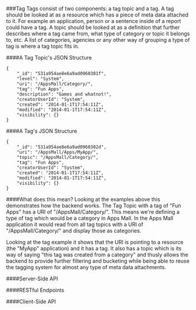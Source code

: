 ###Tag
Tags consist of two components: a tag topic and a tag. A tag should be looked at as a resource which has a piece of meta data attached to it. For example an application, person or a sentence inside of a report could have a tag. A topic should be looked at as a definition that further describes where a tag came from, what type of category or topic it belongs to, etc. A list of categories, agencies or any other way of grouping a type of tag is where a tag topic fits in.

####A Tag Topic's JSON Structure
```
{
    "_id": "531a954ae8e6a9ad0960301f",
    "level": "System",
    "uri": "/AppsMall/Category/",
    "tag": "Fun Apps",
    "description": "Games and whatnot!",
    "creatorUserId": "System",
    "created": "2014-01-1T17:54:11Z",
    "modified": "2014-01-1T17:54:11Z",
    "visibility": {}
}
```

####A Tag's JSON Structure
```
{
    "_id": "531a954ae8e6a9ad0960302d",
    "uri": "/AppsMall/Apps/MyApp/",
    "topic": "/AppsMall/Category/",
    "tag": "Fun Apps",
    "creatorUserId": "System",
    "created": "2014-01-1T17:54:11Z",
    "modified": "2014-01-1T17:54:11Z",
    "visibility": {}
}
```

####What does this mean?
Looking at the examples above this demonstrates how the backend works. The Tag Topic with a tag of "Fun Apps" has a URI of "/AppsMall/Category/". This means we're defining a type of tag which would be a category in Apps Mall. In the Apps Mall application it would read from all tag topics with a URI of "/AppsMall/Category/" and display those as categories.

Looking at the tag example it shows that the URI is pointing to a resource (the "MyApp" application) and it has a tag. It also has a topic which is its way of saying "this tag was created from a category" and thusly allows the backend to provide further filtering and bucketing while being able to reuse the tagging system for almost any type of meta data attachments.

####Server-Side API


####RESTful Endpoints


####Client-Side API
